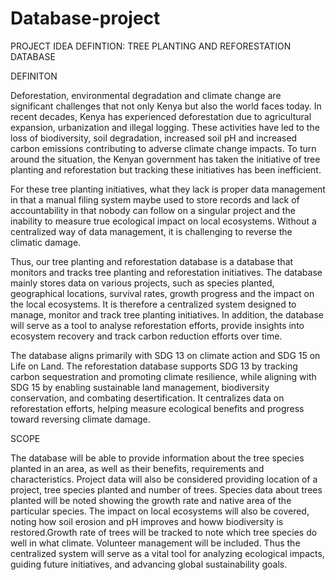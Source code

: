 # Database-project
PROJECT IDEA DEFINTION: TREE PLANTING AND REFORESTATION DATABASE

DEFINITON 

Deforestation, environmental degradation and climate change are significant challenges that not only Kenya but also the world faces today. In recent decades, Kenya has experienced deforestation due to agricultural expansion, urbanization and illegal logging. These activities have led to the loss of biodiversity, soil degradation, increased soil pH and increased carbon emissions contributing to adverse climate change impacts. To turn around the situation, the Kenyan government has taken the initiative of tree planting and reforestation but tracking these initiatives has been inefficient. 

For these tree planting initiatives, what they lack is proper data management in that a manual filing system maybe used to store records and lack of accountability in that nobody can follow on a singular project and the inability to measure true ecological impact on local ecosystems. Without a centralized way of data management, it is challenging to reverse the climatic damage. 

 Thus, our tree planting and reforestation database is a database that monitors and tracks tree planting and reforestation initiatives. The database mainly stores data on various projects, such as species planted, geographical locations, survival rates, growth progress and the impact on the local ecosystems. It is therefore a centralized system designed to manage, monitor and track tree planting initiatives. In addition, the database will serve as a tool to analyse reforestation efforts, provide insights into ecosystem recovery and track carbon reduction efforts over time.  

The database aligns primarily with SDG 13 on climate action and SDG 15 on Life on Land. The reforestation database supports SDG 13 by tracking carbon sequestration and promoting climate resilience, while aligning with SDG 15 by enabling sustainable land management, biodiversity conservation, and combating desertification. It centralizes data on reforestation efforts, helping measure ecological benefits and progress toward reversing climate damage. 

SCOPE 

The database will be able to provide information about the tree species planted in an area, as well as their benefits, requirements and characteristics. Project data will also be considered providing location of a project, tree species planted and number of trees. Species data about trees planted will be noted showing the growth rate and native area of the particular species. The impact on local ecosystems will also be covered, noting how soil erosion and pH improves and howw biodiversity is restored.Growth rate of trees will be tracked to note which tree species do well in what climate. Volunteer management will be included. Thus the centralized system will serve as a vital tool for analyzing ecological impacts, guiding future initiatives, and advancing global sustainability goals. 

 
 
